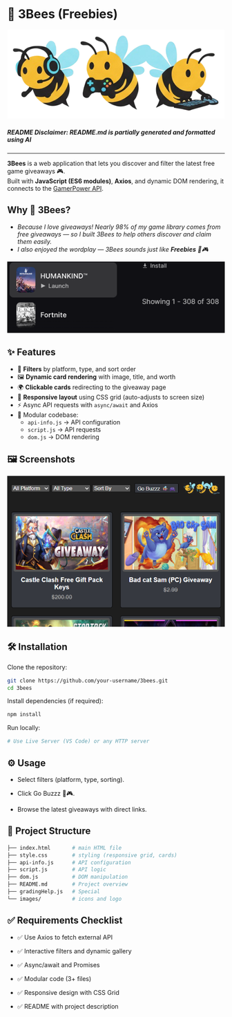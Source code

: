 # 🐝 3Bees (Freebies)

![App Screenshot](./images/3bees-Logo.png)

##### README Disclaimer: _README.md is partially generated and formatted using AI_

---

**3Bees** is a web application that lets you discover and filter the latest free game giveaways 🎮.  
Built with **JavaScript (ES6 modules)**, **Axios**, and dynamic DOM rendering, it connects to the [GamerPower API](https://www.gamerpower.com/).

## Why 🐝 **3Bees**?

- _Because I love giveaways! Nearly 98% of my game library comes from free giveaways — so I built 3Bees to help others discover and claim them easily._
- *I also enjoyed the wordplay — *3Bees* sounds just like **Freebies** 🐝🎮*

![App Screenshot](./images/myEpicGames.png)

## ✨ Features

- 🔎 **Filters** by platform, type, and sort order
- 🖼️ **Dynamic card rendering** with image, title, and worth
- 🌍 **Clickable cards** redirecting to the giveaway page
- 📱 **Responsive layout** using CSS grid (auto-adjusts to screen size)
- ⚡ Async API requests with `async/await` and Axios
- 📂 Modular codebase:
  - `api-info.js` → API configuration
  - `script.js` → API requests
  - `dom.js` → DOM rendering

## 🖼️ Screenshots

![App Screenshot](./images/demo.png)

## 🛠️ Installation

Clone the repository:

```bash
git clone https://github.com/your-username/3bees.git
cd 3bees
```

Install dependencies (if required):

```bash
npm install
```

Run locally:

```bash
# Use Live Server (VS Code) or any HTTP server
```

## ⚙️ Usage

- Select filters (platform, type, sorting).

- Click Go Buzzz 🐝🎮.

- Browse the latest giveaways with direct links.

## 📂 Project Structure

```bash
├── index.html       # main HTML file
├── style.css        # styling (responsive grid, cards)
├── api-info.js      # API configuration
├── script.js        # API logic
├── dom.js           # DOM manipulation
├── README.md        # Project overview
├── gradingHelp.js   # Special
└── images/          # icons and logo
```

## ✅ Requirements Checklist

- ✅ Use Axios to fetch external API

- ✅ Interactive filters and dynamic gallery

- ✅ Async/await and Promises

- ✅ Modular code (3+ files)

- ✅ Responsive design with CSS Grid

- ✅ README with project description
